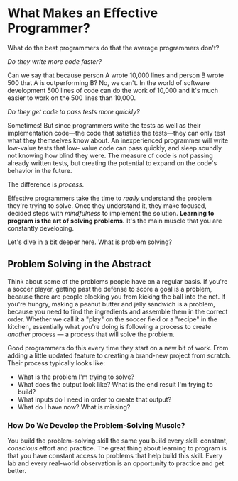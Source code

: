 # What Makes an Effective Programmer?

What do the best programmers do that the average programmers don't?

_Do they write more code faster?_

Can we say that because person A wrote 10,000 lines and person B wrote 500
that A is outperforming B? No, we can't. In the world of software development
500 lines of code can do the work of 10,000 and it's much easier to work on the
500 lines than 10,000.

_Do they get code to pass tests more quickly?_

Sometimes! But since programmers write the tests as well as their implementation
code—the code that satisfies the tests—they can only test what they themselves
know about. An inexperienced programmer will write low-value tests that low-
value code can pass quickly, and sleep soundly not knowing how blind they were.
The measure of code is not passing already written tests, but creating the
potential to expand on the code's behavior in the future.

The difference is _process_.

Effective programmers take the time to _really_ understand the problem
they're trying to solve. Once they understand it, they make focused, decided
steps with _mindfulness_ to implement the solution. **Learning to program is the
art of solving problems.** It's the main muscle that you are constantly
developing.

Let's dive in a bit deeper here. What is problem solving?

## Problem Solving in the Abstract

Think about some of the problems people have on a regular basis. If you're a
soccer player, getting past the defense to score a goal is a problem, because
there are people blocking you from kicking the ball into the net. If you're
hungry, making a peanut butter and jelly sandwich is a problem, because you need
to find the ingredients and assemble them in the correct order. Whether we call
it a "play" on the soccer field or a "recipe" in the kitchen, essentially what
you're doing is following a process to create _another_ process &mdash; a
process that will solve the problem.

Good programmers do this every time they start on a new bit of work. From adding
a little updated feature to creating a brand-new project from scratch. Their
process typically looks like:

* What is the problem I'm trying to solve?
* What does the output look like? What is the end result I'm trying to build?
* What inputs do I need in order to create that output?
* What do I have now? What is missing?

### How Do We Develop the Problem-Solving Muscle?

You build the problem-solving skill the same you build every skill: constant,
_conscious_ effort and practice. The great thing about learning to program is
that you have constant access to problems that help build this skill. Every lab
and every real-world observation is an opportunity to practice and get better.
